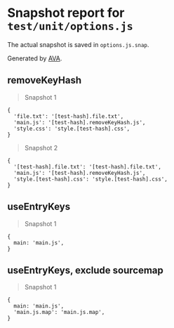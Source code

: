 # Snapshot report for `test/unit/options.js`

The actual snapshot is saved in `options.js.snap`.

Generated by [AVA](https://avajs.dev).

## removeKeyHash

> Snapshot 1

    {
      'file.txt': '[test-hash].file.txt',
      'main.js': '[test-hash].removeKeyHash.js',
      'style.css': 'style.[test-hash].css',
    }

> Snapshot 2

    {
      '[test-hash].file.txt': '[test-hash].file.txt',
      'main.js': '[test-hash].removeKeyHash.js',
      'style.[test-hash].css': 'style.[test-hash].css',
    }

## useEntryKeys

> Snapshot 1

    {
      main: 'main.js',
    }

## useEntryKeys, exclude sourcemap

> Snapshot 1

    {
      main: 'main.js',
      'main.js.map': 'main.js.map',
    }
